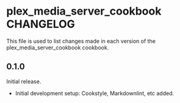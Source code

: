 # plex_media_server_cookbook CHANGELOG

This file is used to list changes made in each version of the plex_media_server_cookbook cookbook.

## 0.1.0

Initial release.

- Initial development setup: Cookstyle, Markdownlint, etc added.
